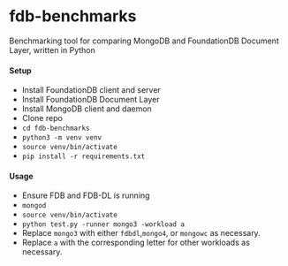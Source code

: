 # fdb-benchmarks
Benchmarking tool for comparing MongoDB and FoundationDB Document Layer, written in Python

#### Setup
- Install FoundationDB client and server
- Install FoundationDB Document Layer
- Install MongoDB client and daemon
- Clone repo
- `cd fdb-benchmarks`
- `python3 -m venv venv`
- `source venv/bin/activate`
- `pip install -r requirements.txt`

#### Usage
- Ensure FDB and FDB-DL is running
- `mongod`
- `source venv/bin/activate`
- `python test.py -runner mongo3 -workload a`
- Replace `mongo3` with either `fdbdl`,`mongo4`, or `mongowc` as necessary.
- Replace `a` with the corresponding letter for other workloads as necessary.